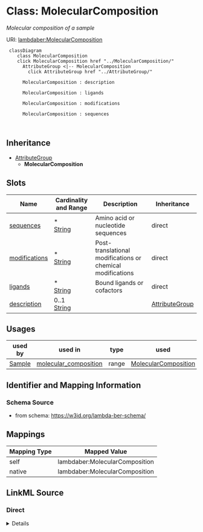 

# Class: MolecularComposition 


_Molecular composition of a sample_





URI: [lambdaber:MolecularComposition](https://w3id.org/lambda-ber-schema/MolecularComposition)





```mermaid
 classDiagram
    class MolecularComposition
    click MolecularComposition href "../MolecularComposition/"
      AttributeGroup <|-- MolecularComposition
        click AttributeGroup href "../AttributeGroup/"
      
      MolecularComposition : description
        
      MolecularComposition : ligands
        
      MolecularComposition : modifications
        
      MolecularComposition : sequences
        
      
```





## Inheritance
* [AttributeGroup](AttributeGroup.md)
    * **MolecularComposition**



## Slots

| Name | Cardinality and Range | Description | Inheritance |
| ---  | --- | --- | --- |
| [sequences](sequences.md) | * <br/> [String](String.md) | Amino acid or nucleotide sequences | direct |
| [modifications](modifications.md) | * <br/> [String](String.md) | Post-translational modifications or chemical modifications | direct |
| [ligands](ligands.md) | * <br/> [String](String.md) | Bound ligands or cofactors | direct |
| [description](description.md) | 0..1 <br/> [String](String.md) |  | [AttributeGroup](AttributeGroup.md) |





## Usages

| used by | used in | type | used |
| ---  | --- | --- | --- |
| [Sample](Sample.md) | [molecular_composition](molecular_composition.md) | range | [MolecularComposition](MolecularComposition.md) |







## Identifier and Mapping Information






### Schema Source


* from schema: https://w3id.org/lambda-ber-schema/




## Mappings

| Mapping Type | Mapped Value |
| ---  | ---  |
| self | lambdaber:MolecularComposition |
| native | lambdaber:MolecularComposition |






## LinkML Source

<!-- TODO: investigate https://stackoverflow.com/questions/37606292/how-to-create-tabbed-code-blocks-in-mkdocs-or-sphinx -->

### Direct

<details>
```yaml
name: MolecularComposition
description: Molecular composition of a sample
from_schema: https://w3id.org/lambda-ber-schema/
is_a: AttributeGroup
attributes:
  sequences:
    name: sequences
    description: Amino acid or nucleotide sequences
    from_schema: https://w3id.org/lambda-ber-schema/
    rank: 1000
    domain_of:
    - MolecularComposition
    range: string
    multivalued: true
  modifications:
    name: modifications
    description: Post-translational modifications or chemical modifications
    from_schema: https://w3id.org/lambda-ber-schema/
    rank: 1000
    domain_of:
    - MolecularComposition
    range: string
    multivalued: true
  ligands:
    name: ligands
    description: Bound ligands or cofactors
    from_schema: https://w3id.org/lambda-ber-schema/
    rank: 1000
    domain_of:
    - MolecularComposition
    range: string
    multivalued: true

```
</details>

### Induced

<details>
```yaml
name: MolecularComposition
description: Molecular composition of a sample
from_schema: https://w3id.org/lambda-ber-schema/
is_a: AttributeGroup
attributes:
  sequences:
    name: sequences
    description: Amino acid or nucleotide sequences
    from_schema: https://w3id.org/lambda-ber-schema/
    rank: 1000
    alias: sequences
    owner: MolecularComposition
    domain_of:
    - MolecularComposition
    range: string
    multivalued: true
  modifications:
    name: modifications
    description: Post-translational modifications or chemical modifications
    from_schema: https://w3id.org/lambda-ber-schema/
    rank: 1000
    alias: modifications
    owner: MolecularComposition
    domain_of:
    - MolecularComposition
    range: string
    multivalued: true
  ligands:
    name: ligands
    description: Bound ligands or cofactors
    from_schema: https://w3id.org/lambda-ber-schema/
    rank: 1000
    alias: ligands
    owner: MolecularComposition
    domain_of:
    - MolecularComposition
    range: string
    multivalued: true
  description:
    name: description
    from_schema: https://w3id.org/lambda-ber-schema/
    alias: description
    owner: MolecularComposition
    domain_of:
    - NamedThing
    - AttributeGroup
    range: string

```
</details>